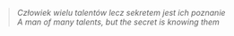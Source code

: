 > *Człowiek wielu talentów lecz sekretem jest ich poznanie*\
> *A man of many talents, but the secret is knowing them*
<!---
Stachenn/Stachenn is a ✨ special ✨ repository because its `README.md` (this file) appears on your GitHub profile.
You can click the Preview link to take a look at your changes.
--->
